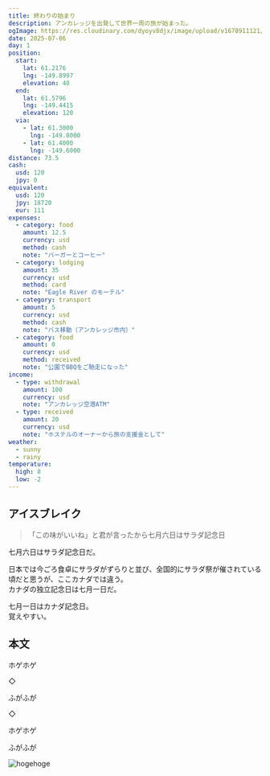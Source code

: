```yaml
---
title: 終わりの始まり
description: アンカレッジを出発して世界一周の旅が始まった。
ogImage: https://res.cloudinary.com/dyoyv8djx/image/upload/v1678911121/cld-sample-2.jpg
date: 2025-07-06
day: 1
position:
  start:
    lat: 61.2176
    lng: -149.8997
    elevation: 40
  end:
    lat: 61.5796
    lng: -149.4415
    elevation: 120
  via:
    - lat: 61.3000
      lng: -149.8000
    - lat: 61.4000
      lng: -149.6000
distance: 73.5
cash:
  usd: 120
  jpy: 0
equivalent:
  usd: 120
  jpy: 18720
  eur: 111
expenses:
  - category: food
    amount: 12.5
    currency: usd
    method: cash
    note: "バーガーとコーヒー"
  - category: lodging
    amount: 35
    currency: usd
    method: card
    note: "Eagle River のモーテル"
  - category: transport
    amount: 5
    currency: usd
    method: cash
    note: "バス移動（アンカレッジ市内）"
  - category: food
    amount: 0
    currency: usd
    method: received
    note: "公園でBBQをご馳走になった"
income:
  - type: withdrawal
    amount: 100
    currency: usd
    note: "アンカレッジ空港ATM"
  - type: received
    amount: 20
    currency: usd
    note: "ホステルのオーナーから旅の支援金として"
weather:
  - sunny
  - rainy
temperature:
  high: 8
  low: -2
---
```


## アイスブレイク

> 「この味がいいね」と君が言ったから七月六日はサラダ記念日

七月六日はサラダ記念日だ。

日本では今ごろ食卓にサラダがずらりと並び、全国的にサラダ祭が催されている頃だと思うが、ここカナダでは違う。<br>
カナダの独立記念日は七月一日だ。

七月一日はカナダ記念日。<br>
覚えやすい。

## 本文

ホゲホゲ

◇

ふがふが

◇

ホゲホゲ

ふがふが

![hogehoge](https://res.cloudinary.com/dyoyv8djx/image/upload/v1678911121/cld-sample-2.jpg)